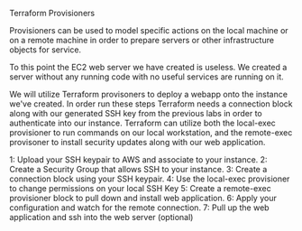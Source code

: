 Terraform Provisioners

Provisioners can be used to model specific actions on the local machine or on a remote machine in order to prepare servers or other infrastructure objects for service.

To this point the EC2 web server we have created is useless. We created a server without any running code with no useful services are running on it.

We will utilize Terraform provisoners to deploy a webapp onto the instance we've created. 
In order run these steps Terraform needs a connection block along with our generated SSH key from the previous labs in order to authenticate into our instance. 
Terraform can utilize both the local-exec provisioner to run commands on our local workstation, 
and the remote-exec provisoner to install security updates along with our web application.

1: Upload your SSH keypair to AWS and associate to your instance.
2: Create a Security Group that allows SSH to your instance.
3: Create a connection block using your SSH keypair.
4: Use the local-exec provisioner to change permissions on your local SSH Key
5: Create a remote-exec provisioner block to pull down and install web application.
6: Apply your configuration and watch for the remote connection.
7: Pull up the web application and ssh into the web server (optional)
